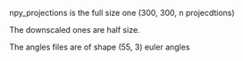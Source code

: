 npy_projections is the full size one (300, 300, n projecdtions)

The downscaled ones are half size. 

The angles files are of shape (55, 3) euler angles


